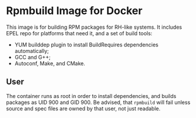 # Rpmbuild Image for Docker

This image is for building RPM packages for RH-like systems. It includes EPEL repo for platforms
that need it, and a set of build tools:

* YUM builddep plugin to install BuildRequires dependencies automatically;
* GCC and G++;
* Autoconf, Make, and CMake.

## User

The container runs as root in order to install dependencies, and builds packages as UID 900 and
GID 900. Be advised, that `rpmbuild` will fail unless source and spec files are owned by that user,
not just readable.
